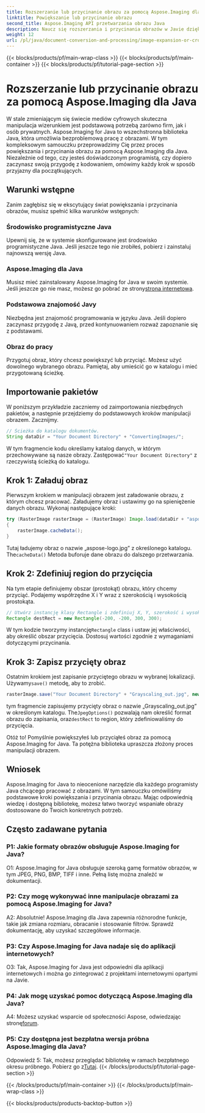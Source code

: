 ```yaml
---
title: Rozszerzanie lub przycinanie obrazu za pomocą Aspose.Imaging dla Java
linktitle: Powiększanie lub przycinanie obrazu
second_title: Aspose.Imaging API przetwarzania obrazu Java
description: Naucz się rozszerzania i przycinania obrazów w Javie dzięki Aspose.Imaging. Samouczek krok po kroku dla programistów. Popraw swoje umiejętności manipulacji obrazem.
weight: 12
url: /pl/java/document-conversion-and-processing/image-expansion-or-cropping/
---
```


{{< blocks/products/pf/main-wrap-class >}}
{{< blocks/products/pf/main-container >}}
{{< blocks/products/pf/tutorial-page-section >}}

# Rozszerzanie lub przycinanie obrazu za pomocą Aspose.Imaging dla Java

W stale zmieniającym się świecie mediów cyfrowych skuteczna manipulacja wizerunkiem jest podstawową potrzebą zarówno firm, jak i osób prywatnych. Aspose.Imaging for Java to wszechstronna biblioteka Java, która umożliwia bezproblemową pracę z obrazami. W tym kompleksowym samouczku przeprowadzimy Cię przez proces powiększania i przycinania obrazu za pomocą Aspose.Imaging dla Java. Niezależnie od tego, czy jesteś doświadczonym programistą, czy dopiero zaczynasz swoją przygodę z kodowaniem, omówimy każdy krok w sposób przyjazny dla początkujących.

## Warunki wstępne

Zanim zagłębisz się w ekscytujący świat powiększania i przycinania obrazów, musisz spełnić kilka warunków wstępnych:

### Środowisko programistyczne Java

Upewnij się, że w systemie skonfigurowane jest środowisko programistyczne Java. Jeśli jeszcze tego nie zrobiłeś, pobierz i zainstaluj najnowszą wersję Java.

### Aspose.Imaging dla Java

 Musisz mieć zainstalowany Aspose.Imaging for Java w swoim systemie. Jeśli jeszcze go nie masz, możesz go pobrać ze strony[strona internetowa](https://releases.aspose.com/imaging/java/).

### Podstawowa znajomość Javy

Niezbędna jest znajomość programowania w języku Java. Jeśli dopiero zaczynasz przygodę z Javą, przed kontynuowaniem rozważ zapoznanie się z podstawami.

### Obraz do pracy

Przygotuj obraz, który chcesz powiększyć lub przyciąć. Możesz użyć dowolnego wybranego obrazu. Pamiętaj, aby umieścić go w katalogu i mieć przygotowaną ścieżkę.

## Importowanie pakietów

W poniższym przykładzie zaczniemy od zaimportowania niezbędnych pakietów, a następnie przejdziemy do podstawowych kroków manipulacji obrazem. Zacznijmy.

```java
// Ścieżka do katalogu dokumentów.
String dataDir = "Your Document Directory" + "ConvertingImages/";
```

 W tym fragmencie kodu określamy katalog danych, w którym przechowywane są nasze obrazy. Zastępować`"Your Document Directory"` z rzeczywistą ścieżką do katalogu.

## Krok 1: Załaduj obraz

Pierwszym krokiem w manipulacji obrazem jest załadowanie obrazu, z którym chcesz pracować. Załadujemy obraz i ustawimy go na spieniężenie danych obrazu. Wykonaj następujące kroki:

```java
try (RasterImage rasterImage = (RasterImage) Image.load(dataDir + "aspose-logo.jpg"))
{
    rasterImage.cacheData();
}
```

 Tutaj ładujemy obraz o nazwie „aspose-logo.jpg” z określonego katalogu. The`cacheData()` Metoda buforuje dane obrazu do dalszego przetwarzania.

## Krok 2: Zdefiniuj region do przycięcia

Na tym etapie definiujemy obszar (prostokąt) obrazu, który chcemy przyciąć. Podajemy współrzędne X i Y wraz z szerokością i wysokością prostokąta.

```java
// Utwórz instancję klasy Rectangle i zdefiniuj X, Y, szerokość i wysokość prostokąta
Rectangle destRect = new Rectangle(-200, -200, 300, 300);
```

 W tym kodzie tworzymy instancję`Rectangle` class i ustaw jej właściwości, aby określić obszar przycięcia. Dostosuj wartości zgodnie z wymaganiami dotyczącymi przycinania.

## Krok 3: Zapisz przycięty obraz

 Ostatnim krokiem jest zapisanie przyciętego obrazu w wybranej lokalizacji. Używamy`save()` metodę, aby to zrobić. 

```java
rasterImage.save("Your Document Directory" + "Grayscaling_out.jpg", new JpegOptions(), destRect);
```

 tym fragmencie zapisujemy przycięty obraz o nazwie „Grayscaling_out.jpg” w określonym katalogu. The`JpegOptions()` pozwalają nam określić format obrazu do zapisania, oraz`destRect` to region, który zdefiniowaliśmy do przycięcia.

Otóż to! Pomyślnie powiększyłeś lub przyciąłeś obraz za pomocą Aspose.Imaging for Java. Ta potężna biblioteka upraszcza złożony proces manipulacji obrazem.

## Wniosek

Aspose.Imaging for Java to nieocenione narzędzie dla każdego programisty Java chcącego pracować z obrazami. W tym samouczku omówiliśmy podstawowe kroki powiększania i przycinania obrazu. Mając odpowiednią wiedzę i dostępną bibliotekę, możesz łatwo tworzyć wspaniałe obrazy dostosowane do Twoich konkretnych potrzeb.

## Często zadawane pytania

### P1: Jakie formaty obrazów obsługuje Aspose.Imaging for Java?
   
O1: Aspose.Imaging for Java obsługuje szeroką gamę formatów obrazów, w tym JPEG, PNG, BMP, TIFF i inne. Pełną listę można znaleźć w dokumentacji.

### P2: Czy mogę wykonywać inne manipulacje obrazami za pomocą Aspose.Imaging for Java?

A2: Absolutnie! Aspose.Imaging dla Java zapewnia różnorodne funkcje, takie jak zmiana rozmiaru, obracanie i stosowanie filtrów. Sprawdź dokumentację, aby uzyskać szczegółowe informacje.

### P3: Czy Aspose.Imaging for Java nadaje się do aplikacji internetowych?

O3: Tak, Aspose.Imaging for Java jest odpowiedni dla aplikacji internetowych i można go zintegrować z projektami internetowymi opartymi na Javie.

### P4: Jak mogę uzyskać pomoc dotyczącą Aspose.Imaging dla Java?

 A4: Możesz uzyskać wsparcie od społeczności Aspose, odwiedzając stronę[forum](https://forum.aspose.com/).

### P5: Czy dostępna jest bezpłatna wersja próbna Aspose.Imaging dla Java?

 Odpowiedź 5: Tak, możesz przeglądać bibliotekę w ramach bezpłatnego okresu próbnego. Pobierz go z[Tutaj](https://releases.aspose.com/).
{{< /blocks/products/pf/tutorial-page-section >}}

{{< /blocks/products/pf/main-container >}}
{{< /blocks/products/pf/main-wrap-class >}}

{{< blocks/products/products-backtop-button >}}
